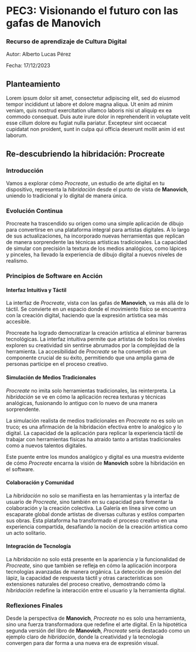 # PEC3: Visionando el futuro con las gafas de Manovich 

### Recurso de aprendizaje de Cultura Digital 


Autor: Alberto Lucas Pérez


Fecha: 17/12/2023


## Planteamiento


Lorem ipsum dolor sit amet, consectetur adipiscing elit, sed do eiusmod tempor incididunt ut labore et dolore magna aliqua. Ut enim ad minim veniam, quis nostrud exercitation ullamco laboris nisi ut aliquip ex ea commodo consequat. Duis aute irure dolor in reprehenderit in voluptate velit esse cillum dolore eu fugiat nulla pariatur. Excepteur sint occaecat cupidatat non proident, sunt in culpa qui officia deserunt mollit anim id est laborum.

## Re-descubriendo la hibridación: Procreate

### Introducción

Vamos a explorar cómo *Procreate*, un estudio de arte digital en tu dispositivo, representa la *hibridación* desde el punto de vista de **Manovich**, uniendo lo tradicional y lo digital de manera única.

### Evolución Continua
Procreate ha trascendido su origen como una simple aplicación de dibujo para convertirse en una plataforma integral para artistas digitales. A lo largo de sus actualizaciones, ha incorporado nuevas herramientas que replican de manera sorprendente las técnicas artísticas tradicionales. La capacidad de simular con precisión la textura de los medios analógicos, como lápices y pinceles, ha llevado la experiencia de dibujo digital a nuevos niveles de realismo.

### Principios de Software en Acción

#### Interfaz Intuitiva y Táctil
La interfaz de *Procreate*, vista con las gafas de **Manovich**, va más allá de lo táctil. Se convierte en un espacio donde el movimiento físico se encuentra con la creación digital, haciendo que la expresión artística sea más accesible.

Procreate ha logrado democratizar la creación artística al eliminar barreras tecnológicas. La interfaz intuitiva permite que artistas de todos los niveles exploren su creatividad sin sentirse abrumados por la complejidad de la herramienta. La accesibilidad de *Procreate* se ha convertido en un componente crucial de su éxito, permitiendo que una amplia gama de personas participe en el proceso creativo.

#### Simulación de Medios Tradicionales
*Procreate* no imita solo herramientas tradicionales, las reinterpreta. La *hibridación* se ve en cómo la aplicación recrea texturas y técnicas analógicas, fusionando lo antiguo con lo nuevo de una manera sorprendente.

La simulación realista de medios tradicionales en *Procreate* no es solo un truco; es una afirmación de la hibridación efectiva entre lo analógico y lo digital. La capacidad de la aplicación para replicar la experiencia táctil de trabajar con herramientas físicas ha atraído tanto a artistas tradicionales como a nuevos talentos digitales.

Este puente entre los mundos analógico y digital es una muestra evidente de cómo *Procreate* encarna la visión de **Manovich** sobre la hibridación en el software.

#### Colaboración y Comunidad
La *hibridación* no solo se manifiesta en las herramientas y la interfaz de usuario de *Procreate*, sino también en su capacidad para fomentar la colaboración y la creación colectiva. La Galería en línea sirve como un escaparate global donde artistas de diversas culturas y estilos comparten sus obras. Esta plataforma ha transformado el proceso creativo en una experiencia compartida, desafiando la noción de la creación artística como un acto solitario.

#### Integración de Tecnología

La *hibridación* no solo está presente en la apariencia y la funcionalidad de *Procreate*, sino que también se refleja en cómo la aplicación incorpora tecnologías avanzadas de manera orgánica. La detección de presión del lápiz, la capacidad de respuesta táctil y otras características son extensiones naturales del proceso creativo, demostrando cómo la *hibridación* redefine la interacción entre el usuario y la herramienta digital.


### Reflexiones Finales

Desde la perspectiva de **Manovich**, *Procreate* no es solo una herramienta, sino una fuerza transformadora que redefine el arte digital. En la hipotética segunda versión del libro de **Manovich**, *Procreate* sería destacado como un ejemplo claro de *hibridación*, donde la creatividad y la tecnología convergen para dar forma a una nueva era de expresión visual.
